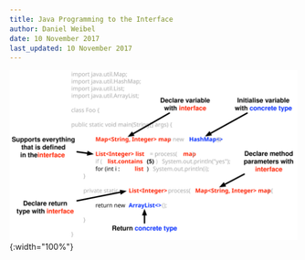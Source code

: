 ```yaml
---
title: Java Programming to the Interface
author: Daniel Weibel
date: 10 November 2017
last_updated: 10 November 2017
---
```


![Programming to Inerface](assets/interface-programming.svg){:width="100%"}
